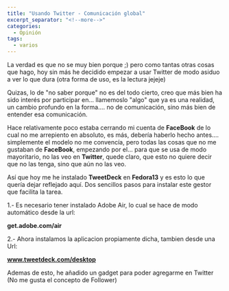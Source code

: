 ```yaml
---
title: "Usando Twitter - Comunicación global"
excerpt_separator: "<!--more-->"
categories:
  - Opinión
tags:
  - varios
---
```

La verdad es que no se muy bien porque ;) pero como tantas otras cosas que hago, hoy sin más he decidido empezar a usar Twitter de modo asiduo a ver lo que dura (otra forma de uso, es la lectura jejeje)
<!--more-->

Quizas, lo de "no saber porque" no es del todo cierto, creo que más bien ha sido interés por participar en... llamemoslo "algo" que ya es una realidad, un cambio profundo en la forma.... no de comunicación, sino más bien de entender esa comunicación.

Hace relativamente poco estaba cerrando mi cuenta de **FaceBook** de lo cual no me arrepiento en absoluto, es más, debería haberlo hecho antes.... simplemente el modelo no me convencía, pero todas las cosas que no me gustaban de **FaceBook**, empezando por el... para que se usa de modo mayoritario, no las veo en **Twitter**, quede claro, que esto no quiere decir que no las tenga, sino que aún no las veo.

Así que hoy me he instalado **TweetDeck** en **Fedora13** y es esto lo que quería dejar reflejado aquí. Dos sencillos pasos para instalar este gestor que facilita la tarea.

1.- Es necesario tener instalado Adobe Air, lo cual se hace de modo automático desde la url:

**get.adobe.com/air**

2.- Ahora instalamos la aplicacion propiamente dicha, tambien desde una Url:

**www.tweetdeck.com/desktop**

Ademas de esto, he añadido un gadget para poder agregarme en Twitter (No me gusta el concepto de Follower)